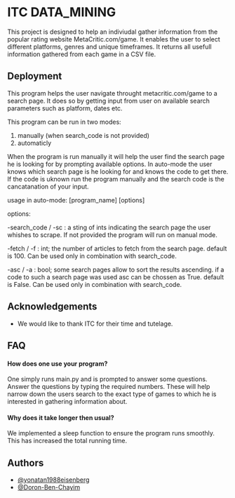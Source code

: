 
# ITC DATA_MINING

This project is designed to help an indiviudal gather 
information from the popular rating website MetaCritic.com/game.
It enables the user to select different platforms, genres and 
unique timeframes. It returns all usefull information gathered
from each game in a CSV file. 


## Deployment

This program helps the user navigate throught metacritic.com/game to a search page.
It does so by getting input from user on available search parameters such as platform, dates etc.  

This program can be run in two modes:
1. manually (when search_code is not provided)
2. automaticly

When the program is run manually it will help the user find the search page he is looking for by prompting available options.
In auto-mode the user knows which search page is he looking for and knows the code to get there. 
If the code is uknown run the program manually and the search code is the cancatanation of your input.

usage in auto-mode: [program_name] [options]

options:

-search_code / -sc : a sting of ints indicating the search page the user whishes to scrape. 
If not provided the program will run on manual mode.

-fetch / -f : int; the number of articles to fetch from the search page. default is 100.
Can be used only in combination with search_code. 

-asc / -a : bool; some search pages allow to sort the results ascending. if a code to such a search page was used asc 
can be chossen as True. default is False. Can be used only in combination with search_code. 

  
## Acknowledgements

 - We would like to thank ITC for their time and tutelage. 

  
## FAQ

#### How does one use your program?

One simply runs main.py and is prompted to answer some questions.
Answer the questions by typing the required numbers. 
These will help narrow down the users search to the exact type
of games to which he is interested in gathering information about.

#### Why does it take longer then usual?

We implemented a sleep function to ensure the program runs smoothly.
This has increased the total running time. 

  
## Authors

- [@yonatan1988eisenberg](https://github.com/yonatan1988eisenberg/ITC_data_mining_project)
- [@Doron-Ben-Chayim](https://github.com/yonatan1988eisenberg/ITC_data_mining_project) 
  
